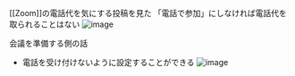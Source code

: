 
[[Zoom]]の電話代を気にする投稿を見た
「電話で参加」にしなければ電話代を取られることはない
![image](https://gyazo.com/7e1c2f0c5a97d57840827ae205813175/thumb/1000)


会議を準備する側の話
- 電話を受け付けないように設定することができる
![image](https://gyazo.com/5e8d6c1b50c84f5075b124243a945b86/thumb/1000)

